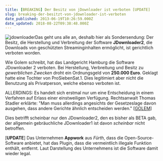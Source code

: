 ```yaml
---
title: [BREAKING] Der Besitz von jDownloader ist verboten [UPDATE]
slug: breaking-der-besitzt-von-jdownloader-ist-verboten
date_published: 2013-06-19T10:26:59.000Z
date_updated: 2018-08-22T09:38:48.000Z
---
```


![jdownloader](//picdump.thafaker.de/2013/06/jdownloader-100x100.png)Das geht uns alle an, deshalb hier als Sondersendung: Der Besitz, die Herstellung und Verbreitung der Software **JDownloader2**, die Downloads von geschützten Streaminginhalten ermöglicht, ist gerichtlich verboten worden. 

Wie Golem schreibt, hat das Landgericht Hamburg die Software JDownloader 2 verboten. Bei Herstellung, Verbreitung und Besitz zu *gewerblichen Zwecken* droht ein Ordnungsgeld von **250.000 Euro**. Geklagt hatte eine Tochter von ProSiebenSat.1. Dies legitimiert aber nicht die Benutzung als Privatperson, welche ebenso verboten ist.

ALLERDINGS: Es handelt sich erstmal nur um eine Entscheidung in einem Verfahren auf Erlass einer einstweiligen Verfügung. Rechtsanwalt Thomas Stadler erklärte: "Man muss allerdings angesichts der Gesetzeslage davon ausgehen, dass andere Gerichte ähnlich entscheiden werden." [[GOLEM](http://www.golem.de/news/jdownloader2-downloadsoftware-fuer-streaming-in-deutschland-verboten-1306-99891.html)]

Dies betrifft scheinbar nur den JDownloader2, den es bisher als BETA gab, der allgemein gebräuchliche JDownloader1 ist davon *scheinbar* nicht betroffen.

[**UPDATE**] Das Unternehmen **Appwork** aus *Fürth*, dass die Open-Source-Software anbietet, hat das Plugin, dass die vermeintlich illegale Funktion enthält, entfernt. Laut Darstellung des Unternehmens ist die Software damit wieder legal.
